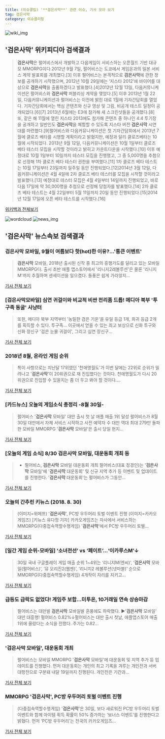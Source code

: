 ```yaml
---
title: (이슈클립) '**검은사막**' 관련 이슈, 기사 모아 보기
tag: 검은사막
category: 이슈클리핑
---
```

![wiki_img](https://user-images.githubusercontent.com/42597476/44503234-41136a80-a6d0-11e8-9071-6fc6418eafe4.png)
## **'**검은사막**'** 위키피디아 검색결과
>**검은사막**은 펄어비스에서 개발하고 다음게임이 서비스하는 오픈월드 기반 대규모 MMORPG이다.2012년 9월 7일, 펄어비스는 도쿄에서 게임온과의 일본 서비스 계약 발표회를 개최했다.[3] 이후 펄어비스는 본격적으로 **검은사막**에 관한 정보를 공개하기 시작했으며, 2012년 10월 29일에는 ‘지스타 2012’에 바이어를 대상으로 **검은사막**을 출품하겠다고 발표했다.[4]2012년 12월 13일, 다음커뮤니케이션은 펄어비스와 **검은사막** 퍼블리싱 계약을 맺었다.[5] 이후 2013년 1월 22일, 다음커뮤니케이션과 펄어비스는 이전에 밝힌 대로 1월에 기자간담회를 열었다. 기자간담회에서는 핵심 콘텐츠와 신규 영상 및 그림, 비공개 테스트 일정이 공개되었다.[6][7] 2013년 6월에는 E3에 참가해 새 스크린샷들을 공개했다.[8] 또, 같은 해 11월에 열린 지스타 2013에도 참가해 콘텐츠 중 하나인 4:4 투기장을 공개하고 일반인도 **검은사막**을 체험할 수 있도록 지스타 버전 **검은사막** 시연대를 마련했다.[9]펄어비스와 다음커뮤니케이션은 첫 기자간담회에서 2013년 7월에 클로즈 베타를 시행할 계획이라고 밝혔지만, 예정과 달리 클로즈베타는 10월에 시작되었다. 2013년 9월 12일, 다음커뮤니케이션은 10월 1일부터 클로즈 베타 테스터 모집을 시작할 것이라고 밝히고 카운트다운을 시작했다.[10] 이후 예정대로 10월 1일부터 10일까지 테스터 모집을 진행했고, 그 중 5,000명을 추첨으로 선정해 1차 클로즈 베타 테스터 권한을 부여했다.[11] 1차 클로즈 베타 테스트는 10월 17일부터 23일까지 일주일 동안 진행되었다.[12]2014년 3월 12일, 다음커뮤니케이션은 4월 4일에 2차 클로즈 베타 테스터를 모집을 시작할 것이라고 발표했다.[13] 예정대로 테스터 모집은 4월 4일부터 14일까지 진행되었고, 바로 다음 17일에 약 30,000명을 추첨으로 선정해 당첨자를 발표했다.[14] 2차 클로즈 베타 테스트는 4월 22일부터 5월 11일까지 20일 동안 진행되었다.[15]2014년 12월 17일에 오픈 베타 테스트를 시작했다.[16]

<a href="https://ko.wikipedia.org/wiki/검은사막" target="_blank">위키백과 전체보기</a>

![wordcloud](https://s3.ap-northeast-2.amazonaws.com/lyrics101-wordcloud/2018-08-31-1535658118.png)
![news_img](https://user-images.githubusercontent.com/42597476/44507050-1206f400-a6e4-11e8-8d98-7ffbfebb353f.png)
## **'**검은사막**'** 뉴스속보 검색결과
### **검은사막** 모바일, 9월이 여름보다 핫(hot)한 이유?…'통큰 이벤트'

>**검은사막** 모바일, 2018년 출시된 신작 중 최고의 흥행가도를 달리고 있는 모바일MMORPG다. 출시 초반 애플 앱스토어에서 '리니지2레볼루션'은 물론 '리니지M'까지 추월하며 센세이션을 일으켰다. 돌풍은 쉽게 가라앉지...

<a href="http://www.biztribune.co.kr/news/view.php?no=71839" target="_blank">기사 전체 보기</a>

### [**검은사막**모바일] 심연 귀걸이와 비교적 비싼 전리품 드롭! 메디아 북부 '투구족 동굴' 사냥터

>또한, 메디아 북부 지역부터 '농밀한 검은 기운'을 유일 등급 1개, 희귀 등급 2개를 획득할 수 있다. 투구족... 이곳에서 얻을 수 있는 최고 보상으로 신화 투구와 신화 장신구 '검은 눈물 귀걸이', 그리고 심연 장신구...

<a href="http://www.inven.co.kr/webzine/news/?news=206296&site=blackm" target="_blank">기사 전체 보기</a>

### 2018년 8월, 온라인 게임 순위

>특이 사항으로는 지난달 17위였던 '천애명월도'가 이번 달에는 22위로 순위가 밀려나고 '**검은사막**'이 20위권으로 재 진입했다는 것이다. 천애명월도가 다시 20위권으로 진입할 수 있을지는 좀 더 두고 봐야 할 것이다....

<a href="http://www.ilovepc.co.kr/news/articleView.html?idxno=20099" target="_blank">기사 전체 보기</a>

### [카드뉴스] 오늘의 게임소식 총정리 -8월 30일-

>펄어비스 '**검은사막** 모바일' 대만 출시 첫 날 애플 매출 1위 달성 펄어비스가 8월 30일 대만에서 자체 서비스 시작하고 사전 예약자 수 대만 역대 최대 279만 돌파한 모바일 MMORPG '**검은사막** 모바일'은 출시 당일 현지...

<a href="http://sports.chosun.com/news/ntype.htm?id=201808310100290070022056&servicedate=20180830" target="_blank">기사 전체 보기</a>

### [오늘의 게임 소식] 8/30 **검은사막** 모바일, 대운동회 개최 등

>- 펄어비스, **검은사막** 모바일 대운동회 개최 펄어비스(대표 정경인)는 '**검은사막** 모바일'에 '**검은사막** 대운동회' 및 신규 지역 추가 등 이벤트 및 업데이트를 진행한다. '**검은사막** 대운동회'는 펄어비스가 그동안...

<a href="http://game.donga.com/90054/" target="_blank">기사 전체 보기</a>

### 오늘의 간추린 키뉴스 (2018. 8. 30)

>(이미지=위메프) '**검은사막**', PC방 우두머리 토벌 이벤트 진행 (이미지=카카오게임즈) [키뉴스 유다정 기자] 카카오게임즈는 자사에서 서비스하는 MMORPG(다중접속역할수행게임) '**검은사막**'에서 PC방 우두머리 토벌...

<a href="http://www.kinews.net/news/articleView.html?idxno=202429" target="_blank">기사 전체 보기</a>

### [일간 게임 순위-모바일] ‘소녀전선’ vs ‘페이트’…‘이카루스M’↓

>30일 국내 구글플레이 게임 매출 순위 1~4위는 ‘리니지M(엔씨)’, ‘**검은사막** 모바일(펄어비스)’, ‘뮤 오리진2(웹젠)’, ‘리니지2 레볼루션(넷마블)’ 순으로 MMORPG(다중접속역할수행게임) 4개작이 자리를 지키고...

<a href="http://www.kukinews.com/news/article.html?no=581067" target="_blank">기사 전체 보기</a>

### 급등도 급락도 없었다! 게임주 보합…미투온, 10거래일 연속 상승마감

>펄어비스는 대만발 **검은사막** 모바일발 훈풍에도 하락했다. ▶'**검은사막** 모바일' 대만 대흥행! 펄어비스 0.82%↓펄어비스는 대만 출시 첫날, 애플앱스토어 매출 1위에 올랐다는 소식을 전했다. 주가는 0.82...

<a href="http://www.biztribune.co.kr/news/view.php?no=71818" target="_blank">기사 전체 보기</a>

### '**검은사막** 모바일', 대운동회 개최

>펄어비스는 모바일 MMORPG '**검은사막** 모바일'에 대운동회 및 지역 추가 등 업데이트를 진행했다.   먼저 대운동회는 개인의 최고 기록을 겨루는 개인전과 서버대항전으로 구분돼 내달 19일까지 진행된다.   개인전은 기간과...

<a href="http://www.fomos.kr/redirect/news_view?news_cate_id=2&entry_id=63276" target="_blank">기사 전체 보기</a>

### MMORPG '**검은사막**', PC방 우두머리 토벌 이벤트 진행

>(다중접속역할수행게임) '**검은사막**'은 30일, 보다 새로워진 PC방 우두머리 토벌 이벤트와 함께 아이템 획득 확률이 50% 증가하는 ‘보너스 이벤트’를 진행한다고 밝혔다. 먼저 ‘PC방 우두머리’는 전국의 카카오게임즈...

<a href="http://www.thisisgame.com/webzine/game/nboard/225/?n=86184&utm_source=naver&utm_medium=outlink&utm_campaign=thisisgame&utm_content=86184&nogate" target="_blank">기사 전체 보기</a>


